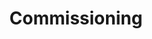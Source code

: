 ---
layout: category
title: Commissioning
slug: commissioning
description: A category for process engineering related posts.
---